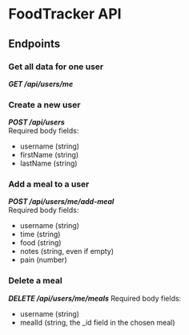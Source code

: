 # FoodTracker API

## Endpoints

### Get all data for one user
***GET /api/users/me***

### Create a new user
***POST /api/users***  
Required body fields: 
- username (string)
- firstName (string)
- lastName (string)

### Add a meal to a user
***POST /api/users/me/add-meal***  
Required body fields:
- username (string)
- time (string)
- food (string)
- notes (string, even if empty)
- pain (number)

### Delete a meal
***DELETE /api/users/me/meals***
Required body fields:
- username (string)
- mealId (string, the _id field in the chosen meal)